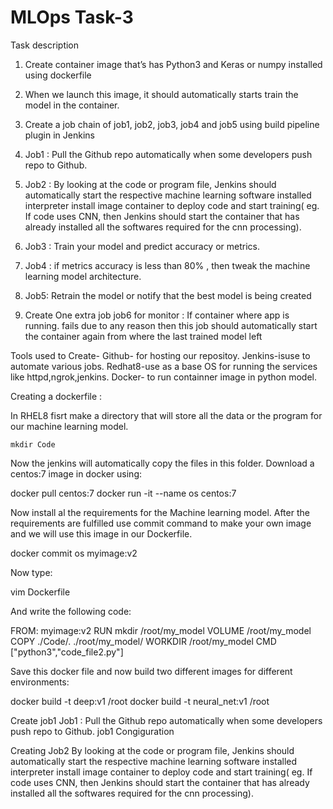 # MLOps Task-3


Task description

1.	Create container image that’s has Python3 and Keras or numpy  installed  using dockerfile 

2.	When we launch this image, it should automatically starts train the model in the container.

3.	Create a job chain of job1, job2, job3, job4 and job5 using build pipeline plugin in Jenkins 

4.	 Job1 : Pull  the Github repo automatically when some developers push repo to Github.

5.	 Job2 : By looking at the code or program file, Jenkins should automatically start the respective machine learning software installed interpreter install image container to deploy code  and start training( eg. If code uses CNN, then Jenkins should start the container that has already installed all the softwares required for the cnn processing).

6.	Job3 : Train your model and predict accuracy or metrics.

7.	Job4 : if metrics accuracy is less than 80%  , then tweak the machine learning model architecture.

8.	Job5: Retrain the model or notify that the best model is being created

9.	Create One extra job job6 for monitor : If container where app is running. fails due to any reason then this job should automatically start the container again from where the last trained model left

Tools used to Create-
Github- for hosting our  repositoy.
Jenkins-isuse to automate various jobs.
Redhat8-use as a base OS for running the services like httpd,ngrok,jenkins.
Docker- to run containner image in python model.

Creating a dockerfile :

In RHEL8 fisrt make a directory that will store all the data or the program for our machine learning model.

    mkdir Code

Now the jenkins will automatically copy the files in this folder.
Download a centos:7 image in docker using:

docker pull centos:7
docker run -it --name os centos:7

Now install al the requirements for the Machine learning model.
After the requirements are fulfilled use commit command to make your own image and we will use this image in our Dockerfile.

  docker commit os myimage:v2

Now type:

 vim Dockerfile

And write the following code:

FROM: myimage:v2
RUN mkdir /root/my_model
VOLUME /root/my_model
COPY ./Code/. ./root/my_model/
WORKDIR /root/my_model
CMD ["python3","code_file2.py"]

Save this docker file and now build two different images for different environments:

 docker build -t deep:v1 /root
 docker build -t neural_net:v1 /root

Create job1
Job1 : Pull  the Github repo automatically when some developers push repo to Github.
job1 Congiguration

Creating Job2
By looking at the code or program file, Jenkins should automatically start the respective machine learning software installed interpreter install image container to deploy code  and start training( eg. If code uses CNN, then Jenkins should start the container that has already installed all the softwares required for the cnn processing).
